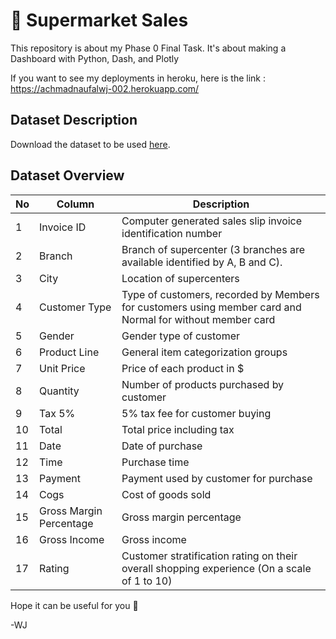 # :convenience_store: Supermarket Sales
This repository is about my Phase 0 Final Task. It's about making a Dashboard with Python, Dash, and Plotly

If you want to see my deployments in heroku, here is the link :
https://achmadnaufalwj-002.herokuapp.com/

## Dataset Description

Download the dataset to be used [here](https://www.kaggle.com/aungpyaeap/supermarket-sales).

## Dataset Overview

|No|Column|Description|
|---|---|---|
|1|Invoice ID|Computer generated sales slip invoice identification number|
|2|Branch|Branch of supercenter (3 branches are available identified by A, B and C).|
|3|City|Location of supercenters|
|4|Customer Type|Type of customers, recorded by Members for customers using member card and Normal for without member card|
|5|Gender|Gender type of customer|
|6|Product Line|General item categorization groups|
|7|Unit Price|Price of each product in $|
|8|Quantity|Number of products purchased by customer|
|9|Tax 5%|5% tax fee for customer buying|
|10|Total|Total price including tax|
|11|Date|Date of purchase|
|12|Time|Purchase time|
|13|Payment|Payment used by customer for purchase|
|14|Cogs|Cost of goods sold|
|15|Gross Margin Percentage|Gross margin percentage|
|16|Gross Income|Gross income|
|17|Rating|Customer stratification rating on their overall shopping experience (On a scale of 1 to 10)|

Hope it can be useful for you :smiling_face_with_three_hearts:

-WJ
